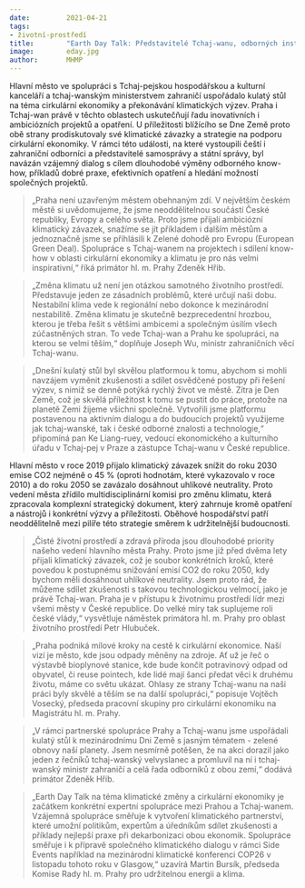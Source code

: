 ```yaml
---
date:         2021-04-21
tags:         
- životní-prostředí
title:        "Earth Day Talk: Představitelé Tchaj-wanu, odborných institucí a Prahy se sešli u kulatého stolu k tématu překonávání klimatických výzev"
image: 	      eday.jpg
author:       MHMP
---
```


Hlavní město ve spolupráci s Tchaj-pejskou hospodářskou a kulturní kanceláří a tchaj-wanským ministerstvem zahraničí uspořádalo kulatý stůl na téma cirkulární ekonomiky a překonávání klimatických výzev. Praha i Tchaj-wan právě v těchto oblastech uskutečňují řadu inovativních i ambiciózních projektů a opatření. U příležitosti blížícího se Dne Země proto obě strany prodiskutovaly své klimatické závazky a strategie na podporu cirkulární ekonomiky. V rámci této události, na které vystoupili čeští i zahraniční odborníci a představitelé samosprávy a státní správy, byl navázán vzájemný dialog s cílem dlouhodobé výměny odborného know-how, příkladů dobré praxe, efektivních opatření a hledání možností společných projektů.    

> „Praha není uzavřeným městem obehnaným zdí. V největším českém městě si uvědomujeme, že jsme neoddělitelnou součástí České republiky, Evropy a celého světa. Proto jsme přijali ambiciózní klimatický závazek, snažíme se jít příkladem i dalším městům a jednoznačně jsme se přihlásili k Zelené dohodě pro Evropu (European Green Deal). Spolupráce s Tchaj-wanem na projektech i sdílení know-how v oblasti cirkulární ekonomiky a klimatu je pro nás velmi inspirativní,“ říká primátor hl. m. Prahy Zdeněk Hřib. 

> „Změna klimatu už není jen otázkou samotného životního prostředí. Představuje jeden ze zásadních problémů, které určují naši dobu. Nestabilní klima vede k regionální nebo dokonce k mezinárodní nestabilitě. Změna klimatu je skutečně bezprecedentní hrozbou, kterou je třeba řešit s většími ambicemi a společným úsilím všech zúčastněných stran. To vede Tchaj-wan a Prahu ke spolupráci, na kterou se velmi těším,“ doplňuje Joseph Wu, ministr zahraničních věcí Tchaj-wanu. 

> „Dnešní kulatý stůl byl skvělou platformou k tomu, abychom si mohli navzájem vyměnit zkušenosti a sdílet osvědčené postupy při řešení výzev, s nimiž se denně potýká rychlý život ve městě. Zítra je Den Země, což je skvělá příležitost k tomu se pustit do práce, protože na planetě Zemi žijeme všichni společně. Vytvořili jsme platformu postavenou na aktivním dialogu a do budoucích projektů využijeme jak tchaj-wanské, tak i české odborné znalosti a technologie,“ připomíná pan Ke  Liang-ruey, vedoucí ekonomického a kulturního úřadu v Tchaj-pej v Praze a zástupce Tchaj-wanu v České republice. 

Hlavní město v roce 2019 přijalo klimatický závazek snížit do roku 2030 emise CO2 nejméně o 45 % (oproti hodnotám, které vykazovalo v roce 2010) a do roku 2050 se zavázalo dosáhnout uhlíkové neutrality. Proto vedení města zřídilo multidisciplinární komisi pro změnu klimatu, která zpracovala komplexní strategický dokument, který zahrnuje kromě opatření a nástrojů i konkrétní výzvy a příležitosti. Oběhové hospodářství patří neoddělitelně mezi pilíře této strategie směrem k udržitelnější budoucnosti.  

> „Čisté životní prostředí a zdravá příroda jsou dlouhodobé priority našeho vedení hlavního města Prahy. Proto jsme již před dvěma lety přijali klimatický závazek, což je soubor konkrétních kroků, které povedou k postupnému snižování emisí CO2 do roku 2050, kdy bychom měli dosáhnout uhlíkové neutrality. Jsem proto rád, že můžeme sdílet zkušenosti s takovou technologickou velmocí, jako je právě Tchaj-wan. Praha je v přístupu k životnímu prostředí lídr mezi všemi městy v České republice. Do velké míry tak suplujeme roli české vlády,“ vysvětluje náměstek primátora hl. m. Prahy pro oblast životního prostředí Petr Hlubuček.  

> „Praha podniká mílové kroky na cestě k cirkulární ekonomice. Naší vizí je město, kde jsou odpady měněny na zdroje. Ať už je řeč o výstavbě bioplynové stanice, kde bude končit potravinový odpad od obyvatel, či reuse pointech, kde lidé mají šanci předat věci k druhému životu, máme co světu ukázat. Ohlasy ze strany Tchaj-wanu na naši práci byly skvělé a těším se na další spolupráci,“ popisuje Vojtěch Vosecký, předseda pracovní skupiny pro cirkulární ekonomiku na Magistrátu hl. m. Prahy.  

> „V rámci partnerské spolupráce Prahy a Tchaj-wanu jsme uspořádali kulatý stůl k mezinárodnímu Dni Země s jasným tématem - zelené obnovy naší planety. Jsem nesmírně potěšen, že na akci dorazil jako jeden z řečníků tchaj-wanský velvyslanec a promluvil na ní i tchaj-wanský ministr zahraničí a celá řada odborníků z obou zemí,“ dodává primátor Zdeněk Hřib. 

> „Earth Day Talk na téma klimatické změny a cirkulární ekonomiky je začátkem konkrétní expertní spolupráce mezi Prahou a Tchaj-wanem. Vzájemná spolupráce směřuje k vytvoření klimatického partnerství, které umožní politikům, expertům a úředníkům sdílet zkušenosti a příklady nejlepší praxe při dekarbonizaci obou ekonomik. Spolupráce směřuje i k přípravě společného klimatického dialogu v rámci Side Events například na mezinárodní klimatické konferenci COP26 v listopadu tohoto roku v Glasgow,“ uzavírá Martin Bursík, předseda Komise Rady hl. m. Prahy pro udržitelnou energii a klima. 
